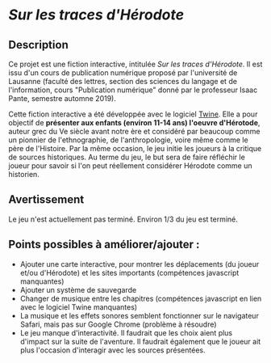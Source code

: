 # *Sur les traces d'Hérodote*
## Description
Ce projet est une fiction interactive, intitulée *Sur les traces d'Hérodote*. Il est issu d'un cours de publication numérique proposé par l'université de Lausanne (faculté des lettres, section des sciences du langage et de l'information, cours "Publication numérique" donné par le professeur Isaac Pante, semestre automne 2019). 

Cette fiction interactive a été développée avec le logiciel [Twine](https://twinery.org). Elle a pour objectif de **présenter aux enfants (environ 11-14 ans) l'oeuvre d'Hérotode**, auteur grec du Ve siècle avant notre ère et considéré par beaucoup comme un pionnier de l'ethnographie, de l'anthropologie, voire même comme le père de l'Histoire. Par la même occasion, le jeu initie les joueurs à la critique de sources historiques. Au terme du jeu, le but sera de faire réfléchir le joueur pour savoir si l'on peut réellement considérer Hérodote comme un historien. 

## Avertissement
Le jeu n'est actuellement pas terminé. Environ 1/3 du jeu est terminé.

## Points possibles à améliorer/ajouter :
* Ajouter une carte interactive, pour montrer les déplacements (du joueur et/ou d'Hérodote) et les sites importants (compétences javascript manquantes)
* Ajouter un système de sauvegarde
* Changer de musique entre les chapitres (compétences javascript en lien avec le logiciel Twine manquantes)
* La musique et les effets sonores semblent fonctionner sur le navigateur Safari, mais pas sur Google Chrome (problème à résoudre)
* Le jeu manque d'interactivité. Il faudrait que les choix aient plus d'impact sur la suite de l'aventure. Il faudrait également que le joueur ait plus l'occasion d'interagir avec les sources présentées.
